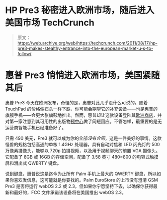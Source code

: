 # HP Pre3 秘密进入欧洲市场，随后进入美国市场 TechCrunch

> 原文：<https://web.archive.org/web/https://techcrunch.com/2011/08/17/hp-pre3-makes-stealthy-entrance-into-the-european-market-u-s-to-follow/>

# 惠普 Pre3 悄悄进入欧洲市场，美国紧随其后

惠普 Pre3 今天在欧洲发布，奇怪的是，惠普对此几乎没什么可说的。随着 TouchPad 的价格像石头一样下跌，你可能会期望它的补充设备——也是惠普的旗舰手机——会更大张旗鼓地推出。然而，惠普却让这款设备登陆其[欧洲商店](https://web.archive.org/web/20230203154020/https://eurostore.palm.com/epages/Store.sf/secfVPIATqln7E/?ObjectPath=/Shops/PalmStore/Products/HP-FB437AA-ABU)，并对第一家注意到其可用性的出版物[预中心](https://web.archive.org/web/20230203154020/http://www.precentral.net/sim-free-pre3-now-available-palm-europe-299-00)做了简短回应。不管怎样，最重要的是无运营商智能手机已经准备好了。

只需 490 美元，Pre3 就可以成为你的全部*没有合同*，这是一件美好的事情。这款怪兽的规格包括高通的单核 1.4GHz 处理器，具有自动对焦和 LED 闪光灯的 500 万像素摄像头，能够以 720p 拍摄视频，以及用于视频聊天的前置 VGA 摄像头。它配备了 8GB 或 16GB 的存储空间，配备了 3.58 英寸 480×800 的电容式触摸屏和滑出式 QWERTY 键盘。

说到键盘，惠普说这是迄今为止所有 Palm 手机上最大的 QWERTY 键盘，所以如果你喜欢发信息，这可能就是你要找的。Palm EuroStore 的上市没有澄清 GSM Pre3 是否将运行 webOS 2.2 或 2.3，但如果你宁愿坚持下去，以确保你获得最新和最好的，FCC 文件承诺该设备将在美国推出 webOS 2.3。